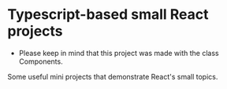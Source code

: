 # Typescript-based small React projects

- Please keep in mind that this project was made with the class Components.


Some useful mini projects that demonstrate React's small topics.
